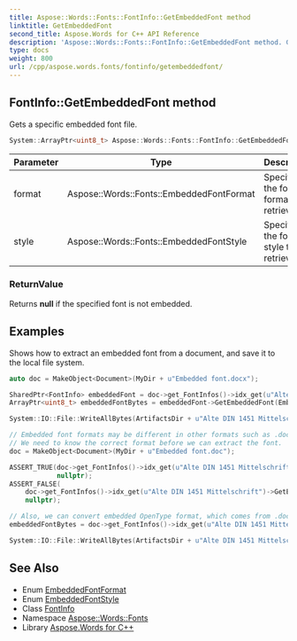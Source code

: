 ```yaml
---
title: Aspose::Words::Fonts::FontInfo::GetEmbeddedFont method
linktitle: GetEmbeddedFont
second_title: Aspose.Words for C++ API Reference
description: 'Aspose::Words::Fonts::FontInfo::GetEmbeddedFont method. Gets a specific embedded font file in C++.'
type: docs
weight: 800
url: /cpp/aspose.words.fonts/fontinfo/getembeddedfont/
---
```

## FontInfo::GetEmbeddedFont method


Gets a specific embedded font file.

```cpp
System::ArrayPtr<uint8_t> Aspose::Words::Fonts::FontInfo::GetEmbeddedFont(Aspose::Words::Fonts::EmbeddedFontFormat format, Aspose::Words::Fonts::EmbeddedFontStyle style)
```


| Parameter | Type | Description |
| --- | --- | --- |
| format | Aspose::Words::Fonts::EmbeddedFontFormat | Specifies the font format to retrieve. |
| style | Aspose::Words::Fonts::EmbeddedFontStyle | Specifies the font style to retrieve. |

### ReturnValue

Returns **null** if the specified font is not embedded.

## Examples



Shows how to extract an embedded font from a document, and save it to the local file system. 
```cpp
auto doc = MakeObject<Document>(MyDir + u"Embedded font.docx");

SharedPtr<FontInfo> embeddedFont = doc->get_FontInfos()->idx_get(u"Alte DIN 1451 Mittelschrift");
ArrayPtr<uint8_t> embeddedFontBytes = embeddedFont->GetEmbeddedFont(EmbeddedFontFormat::OpenType, EmbeddedFontStyle::Regular);

System::IO::File::WriteAllBytes(ArtifactsDir + u"Alte DIN 1451 Mittelschrift.ttf", embeddedFontBytes);

// Embedded font formats may be different in other formats such as .doc.
// We need to know the correct format before we can extract the font.
doc = MakeObject<Document>(MyDir + u"Embedded font.doc");

ASSERT_TRUE(doc->get_FontInfos()->idx_get(u"Alte DIN 1451 Mittelschrift")->GetEmbeddedFont(EmbeddedFontFormat::OpenType, EmbeddedFontStyle::Regular) ==
            nullptr);
ASSERT_FALSE(
    doc->get_FontInfos()->idx_get(u"Alte DIN 1451 Mittelschrift")->GetEmbeddedFont(EmbeddedFontFormat::EmbeddedOpenType, EmbeddedFontStyle::Regular) ==
    nullptr);

// Also, we can convert embedded OpenType format, which comes from .doc documents, to OpenType.
embeddedFontBytes = doc->get_FontInfos()->idx_get(u"Alte DIN 1451 Mittelschrift")->GetEmbeddedFontAsOpenType(EmbeddedFontStyle::Regular);

System::IO::File::WriteAllBytes(ArtifactsDir + u"Alte DIN 1451 Mittelschrift.otf", embeddedFontBytes);
```

## See Also

* Enum [EmbeddedFontFormat](../../embeddedfontformat/)
* Enum [EmbeddedFontStyle](../../embeddedfontstyle/)
* Class [FontInfo](../)
* Namespace [Aspose::Words::Fonts](../../)
* Library [Aspose.Words for C++](../../../)
